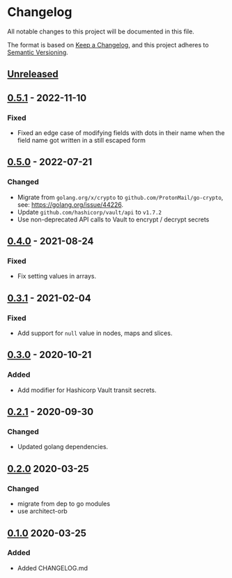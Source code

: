 # Changelog

All notable changes to this project will be documented in this file.

The format is based on [Keep a Changelog](https://keepachangelog.com/en/1.0.0/),
and this project adheres to [Semantic Versioning](https://semver.org/spec/v2.0.0.html).

## [Unreleased]

## [0.5.1] - 2022-11-10

### Fixed

- Fixed an edge case of modifying fields with dots in their name when the field name got written in a still escaped form

## [0.5.0] - 2022-07-21

### Changed

- Migrate from `golang.org/x/crypto` to `github.com/ProtonMail/go-crypto`, see: https://golang.org/issue/44226.
- Update `github.com/hashicorp/vault/api` to `v1.7.2`
- Use non-deprecated API calls to Vault to encrypt / decrypt secrets

## [0.4.0] - 2021-08-24

### Fixed

- Fix setting values in arrays.

## [0.3.1] - 2021-02-04

### Fixed

- Add support for `null` value in nodes, maps and slices.

## [0.3.0] - 2020-10-21

### Added

- Add modifier for Hashicorp Vault transit secrets.

## [0.2.1] - 2020-09-30

### Changed

- Updated golang dependencies.

## [0.2.0] 2020-03-25

### Changed

- migrate from dep to go modules
- use architect-orb

## [0.1.0] 2020-03-25

### Added

- Added CHANGELOG.md

[Unreleased]: https://github.com/giantswarm/valuemodifier/compare/v0.5.1...HEAD
[0.5.1]: https://github.com/giantswarm/valuemodifier/compare/v0.5.0...v0.5.1
[0.5.0]: https://github.com/giantswarm/valuemodifier/compare/v0.4.0...v0.5.0
[0.4.0]: https://github.com/giantswarm/valuemodifier/compare/v0.3.1...v0.4.0
[0.3.1]: https://github.com/giantswarm/valuemodifier/compare/v0.3.0...v0.3.1
[0.3.0]: https://github.com/giantswarm/valuemodifier/compare/v0.2.1...v0.3.0
[0.2.1]: https://github.com/giantswarm/valuemodifier/compare/v0.2.0...v0.2.1
[0.2.0]: https://github.com/giantswarm/errors/releases/tag/v0.2.0
[0.1.0]: https://github.com/giantswarm/errors/releases/tag/v0.1.0
